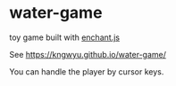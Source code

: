 # water-game

toy game built with [enchant.js](https://github.com/wise9/enchant.js)

See https://kngwyu.github.io/water-game/ 

You can handle the player by cursor keys.
